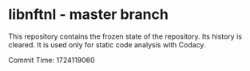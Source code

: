 # libnftnl - master branch

This repository contains the frozen state of the repository.
Its history is cleared. It is used only for static code
analysis with Codacy.

Commit Time: 1724119060